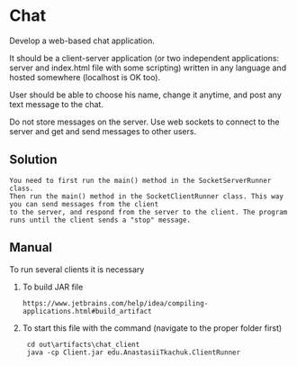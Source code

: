 # Chat
Develop a web-based chat application.

It should be a client-server application (or two independent applications: server and index.html file with some scripting) written in any language and hosted somewhere (localhost is OK too).

User should be able to choose his name, change it anytime, and post any text message to the chat.

Do not store messages on the server.
Use web sockets to connect to the server and get and send messages to other users.

## Solution

    You need to first run the main() method in the SocketServerRunner class.
    Then run the main() method in the SocketClientRunner class. This way you can send messages from the client
    to the server, and respond from the server to the client. The program runs until the client sends a "stop" message.


## Manual

To run several clients it is necessary
1. To build JAR file


       https://www.jetbrains.com/help/idea/compiling-applications.html#build_artifact

2. To start this file with the command (navigate to the proper folder first)

        cd out\artifacts\chat_client
        java -cp Client.jar edu.AnastasiiTkachuk.ClientRunner

